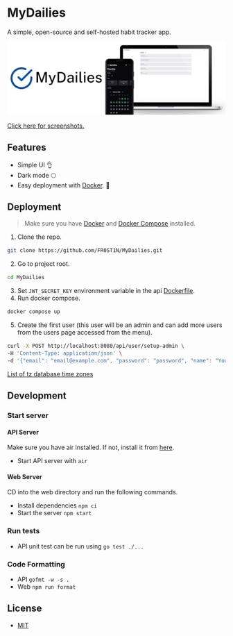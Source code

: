 # MyDailies

A simple, open-source and self-hosted habit tracker app.

![Banner](banner.png)

[Click here for screenshots.](screenshots)

## Features

- Simple UI 👌
- Dark mode 🌕
- Easy deployment with [Docker][1]. 🐋

## Deployment

> Make sure you have [Docker][1] and [Docker Compose][2] installed.

1. Clone the repo.
```bash
git clone https://github.com/FR0ST1N/MyDailies.git
```
2. Go to project root.
```bash
cd MyDailies
```
3. Set `JWT_SECRET_KEY` environment variable in the api [Dockerfile](Dockerfile).
4. Run docker compose.
```bash
docker compose up
```
5. Create the first user (this user will be an admin and can add more users from the users page accessed from the menu).
```bash
curl -X POST http://localhost:8080/api/user/setup-admin \
-H 'Content-Type: application/json' \
-d '{"email": "email@example.com", "password": "password", "name": "Your Name", "timezone": "TZ database name"}'
```

[List of tz database time zones](https://en.wikipedia.org/wiki/List_of_tz_database_time_zones)

## Development

### Start server

#### API Server

Make sure you have air installed. If not, install it from [here](https://github.com/air-verse/air).

- Start API server with `air`

#### Web Server

CD into the web directory and run the following commands.

- Install dependencies `npm ci`
- Start the server `npm start`

### Run tests

- API unit test can be run using `go test ./...`

### Code Formatting

- API `gofmt -w -s .`
- Web `npm run format`

## License

- [MIT](LICENSE)

[1]: https://www.docker.com/
[2]: https://docs.docker.com/compose/
